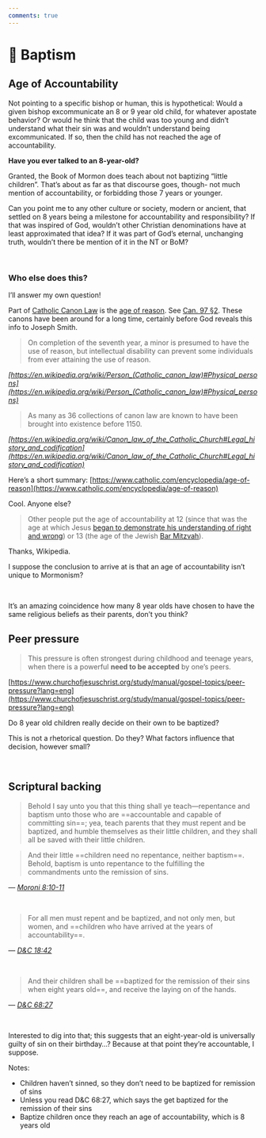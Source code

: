 ```yaml
---
comments: true
---
```

# 🌊 Baptism
## Age of Accountability
Not pointing to a specific bishop or human, this is hypothetical: Would a given bishop excommunicate an 8 or 9 year old child, for whatever apostate behavior? Or would he think that the child was too young and didn’t understand what their sin was and wouldn’t understand being excommunicated. If so, then the child has not reached the age of accountability.

**Have you ever talked to an 8-year-old?**

Granted, the Book of Mormon does teach about not baptizing “little children”. That’s about as far as that discourse goes, though- not much mention of accountability, or forbidding those 7 years or younger.

Can you point me to any other culture or society, modern or ancient, that settled on 8 years being a milestone for accountability and responsibility? If that was inspired of God, wouldn’t other Christian denominations have at least approximated that idea? If it was part of God’s eternal, unchanging truth, wouldn’t there be mention of it in the NT or BoM?

&nbsp;

### Who else does this?
I’ll answer my own question!

Part of [Catholic Canon Law](https://en.wikipedia.org/wiki/Person_(Catholic_canon_law)\#Age_of_reason) is the [age of reason](https://en.wikipedia.org/wiki/Age_of_accountability#cite_note-1). See [Can. 97 §2](https://www.vatican.va/archive/cod-iuris-canonici/eng/documents/cic_lib1-cann96-123_en.html). These canons have been around for a long time, certainly before God reveals this info to Joseph Smith.

> On completion of the seventh year, a minor is presumed to have the use of reason, but intellectual disability can prevent some individuals from ever attaining the use of reason.

_[https://en.wikipedia.org/wiki/Person_(Catholic_canon_law)#Physical_persons](https://en.wikipedia.org/wiki/Person_(Catholic_canon_law)#Physical_persons)_

> As many as 36 collections of canon law are known to have been brought into existence before 1150.

_[https://en.wikipedia.org/wiki/Canon_law_of_the_Catholic_Church#Legal_history_and_codification](https://en.wikipedia.org/wiki/Canon_law_of_the_Catholic_Church#Legal_history_and_codification)_

Here’s a short summary: [https://www.catholic.com/encyclopedia/age-of-reason](https://www.catholic.com/encyclopedia/age-of-reason)

Cool. Anyone else?

> Other people put the age of accountability at 12 (since that was the age at which Jesus [began to demonstrate his understanding of right and wrong](https://en.wikipedia.org/wiki/Finding_in_the_Temple)) or 13 (the age of the Jewish [Bar Mitzvah](https://en.wikipedia.org/wiki/Bar_Mitzvah)).

Thanks, Wikipedia.

I suppose the conclusion to arrive at is that an age of accountability isn’t unique to Mormonism?

&nbsp;

It’s an amazing coincidence how many 8 year olds have chosen to have the same religious beliefs as their parents, don’t you think?

## Peer pressure
> This pressure is often strongest during childhood and teenage years, when there is a powerful **need to be accepted** by one’s peers.

[https://www.churchofjesuschrist.org/study/manual/gospel-topics/peer-pressure?lang=eng](https://www.churchofjesuschrist.org/study/manual/gospel-topics/peer-pressure?lang=eng)

Do 8 year old children really decide on their own to be baptized?

This is not a rhetorical question. Do they? What factors influence that decision, however small?

&nbsp;

## Scriptural backing
> Behold I say unto you that this thing shall ye teach—repentance and baptism unto those who are ==accountable and capable of committing sin==; yea, teach parents that they must repent and be baptized, and humble themselves as their little children, and they shall all be saved with their little children.

> And their little ==children need no repentance, neither baptism==. Behold, baptism is unto repentance to the fulfilling the commandments unto the remission of sins.

— _[Moroni 8:10-11](https://www.churchofjesuschrist.org/study/scriptures/bofm/moro/8?lang=eng&id=p10-p11#p10)_

&nbsp;

> For all men must repent and be baptized, and not only men, but women, and ==children who have arrived at the years of accountability==.

— _[D&C 18:42](https://www.churchofjesuschrist.org/study/scriptures/dc-testament/dc/18?lang=eng&id=p42#p42)_

&nbsp;

> And their children shall be ==baptized for the remission of their sins when eight years old==, and receive the laying on of the hands.

— _[D&C 68:27](https://www.churchofjesuschrist.org/study/scriptures/dc-testament/dc/68?lang=eng&id=p27#p27)_

&nbsp;

Interested to dig into that; this suggests that an eight-year-old is universally guilty of sin on their birthday…? Because at that point they’re accountable, I suppose.

Notes:

- Children haven’t sinned, so they don’t need to be baptized for remission of sins
- Unless you read D&C 68:27, which says the get baptized for the remission of their sins
- Baptize children once they reach an age of accountability, which is 8 years old